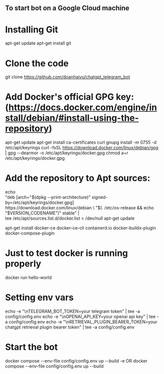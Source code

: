 ## To start bot on a Google Cloud machine

# Installing Git
apt-get update
apt-get install git

# Clone the code
git clone https://github.com/doanhaivu/chatgpt_telegram_bot

# Add Docker's official GPG key: (https://docs.docker.com/engine/install/debian/#install-using-the-repository)

apt-get update
apt-get install ca-certificates curl gnupg
install -m 0755 -d /etc/apt/keyrings
curl -fsSL https://download.docker.com/linux/debian/gpg | gpg --dearmor -o /etc/apt/keyrings/docker.gpg
chmod a+r /etc/apt/keyrings/docker.gpg

# Add the repository to Apt sources:
echo \
  "deb [arch="$(dpkg --print-architecture)" signed-by=/etc/apt/keyrings/docker.gpg] https://download.docker.com/linux/debian \
  "$(. /etc/os-release && echo "$VERSION_CODENAME")" stable" | \
  tee /etc/apt/sources.list.d/docker.list > /dev/null
apt-get update

apt-get install docker-ce docker-ce-cli containerd.io docker-buildx-plugin docker-compose-plugin

# Just to test docker is running properly
docker run hello-world

# Setting env vars

echo -e "\nTELEGRAM_BOT_TOKEN=your telegram token" | tee -a config/config.env
echo -e "\nOPENAI_API_KEY=your openai api key" | tee -a config/config.env
echo -e "\nRETRIEVAL_PLUGIN_BEARER_TOKEN=your chatgpt retrieval plugin bearer token" | tee -a config/config.env

# Start the bot
docker compose --env-file config/config.env up --build -e
OR docker compose --env-file config/config.env up --build
